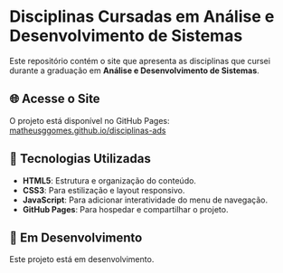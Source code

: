 # Disciplinas Cursadas em Análise e Desenvolvimento de Sistemas

Este repositório contém o site que apresenta as disciplinas que cursei durante a graduação em **Análise e Desenvolvimento de Sistemas**.

## 🌐 Acesse o Site  
O projeto está disponível no GitHub Pages:
[matheusggomes.github.io/disciplinas-ads](https://matheusggomes.github.io/disciplinas-ads)  

## 🚀 Tecnologias Utilizadas

- **HTML5**: Estrutura e organização do conteúdo. 
- **CSS3**: Para estilização e layout responsivo.
- **JavaScript**: Para adicionar interatividade do menu de navegação.
- **GitHub Pages**: Para hospedar e compartilhar o projeto.

## 🚧 Em Desenvolvimento  
Este projeto está em desenvolvimento.